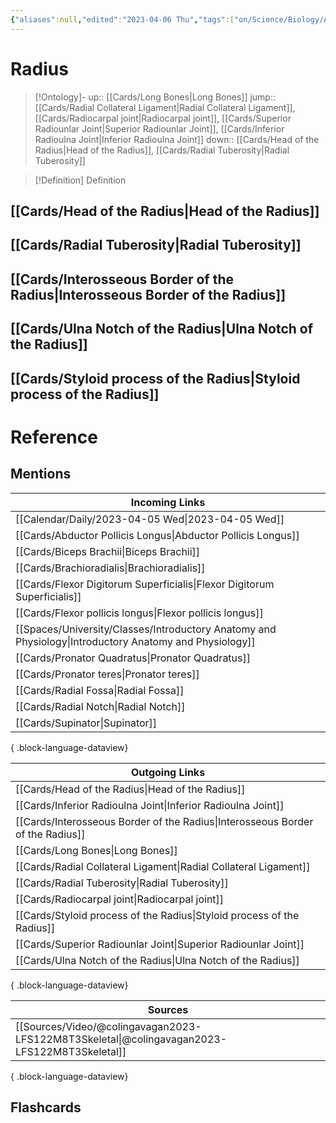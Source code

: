 ```yaml
---
{"aliases":null,"edited":"2023-04-06 Thu","tags":["on/Science/Biology/Anatomy","Uni/OMT1","Uni/LFS122","flashcards/LFS122"],"date created":"2023-04-05 Wed","dg-publish":true,"permalink":"/cards/radius/","dgPassFrontmatter":true}
---
```


# Radius

> [!Ontology]-
> up:: [[Cards/Long Bones\|Long Bones]]
> jump:: [[Cards/Radial Collateral Ligament\|Radial Collateral Ligament]], [[Cards/Radiocarpal joint\|Radiocarpal joint]], [[Cards/Superior Radiounlar Joint\|Superior Radiounlar Joint]], [[Cards/Inferior Radioulna Joint\|Inferior Radioulna Joint]]
> down:: [[Cards/Head of the Radius\|Head of the Radius]], [[Cards/Radial Tuberosity\|Radial Tuberosity]]

> [!Definition] Definition

## [[Cards/Head of the Radius\|Head of the Radius]]

## [[Cards/Radial Tuberosity\|Radial Tuberosity]]

## [[Cards/Interosseous Border of the Radius\|Interosseous Border of the Radius]]

## [[Cards/Ulna Notch of the Radius\|Ulna Notch of the Radius]]

## [[Cards/Styloid process of the Radius\|Styloid process of the Radius]]

# Reference

## Mentions

| Incoming Links                                                                                            |
| --------------------------------------------------------------------------------------------------------- |
| [[Calendar/Daily/2023-04-05 Wed\|2023-04-05 Wed]]                                                      |
| [[Cards/Abductor Pollicis Longus\|Abductor Pollicis Longus]]                                           |
| [[Cards/Biceps Brachii\|Biceps Brachii]]                                                               |
| [[Cards/Brachioradialis\|Brachioradialis]]                                                             |
| [[Cards/Flexor Digitorum Superficialis\|Flexor Digitorum Superficialis]]                               |
| [[Cards/Flexor pollicis longus\|Flexor pollicis longus]]                                               |
| [[Spaces/University/Classes/Introductory Anatomy and Physiology\|Introductory Anatomy and Physiology]] |
| [[Cards/Pronator Quadratus\|Pronator Quadratus]]                                                       |
| [[Cards/Pronator teres\|Pronator teres]]                                                               |
| [[Cards/Radial Fossa\|Radial Fossa]]                                                                   |
| [[Cards/Radial Notch\|Radial Notch]]                                                                   |
| [[Cards/Supinator\|Supinator]]                                                                         |

{ .block-language-dataview}

| Outgoing Links                                                                    |
| --------------------------------------------------------------------------------- |
| [[Cards/Head of the Radius\|Head of the Radius]]                               |
| [[Cards/Inferior Radioulna Joint\|Inferior Radioulna Joint]]                   |
| [[Cards/Interosseous Border of the Radius\|Interosseous Border of the Radius]] |
| [[Cards/Long Bones\|Long Bones]]                                               |
| [[Cards/Radial Collateral Ligament\|Radial Collateral Ligament]]               |
| [[Cards/Radial Tuberosity\|Radial Tuberosity]]                                 |
| [[Cards/Radiocarpal joint\|Radiocarpal joint]]                                 |
| [[Cards/Styloid process of the Radius\|Styloid process of the Radius]]         |
| [[Cards/Superior Radiounlar Joint\|Superior Radiounlar Joint]]                 |
| [[Cards/Ulna Notch of the Radius\|Ulna Notch of the Radius]]                   |

{ .block-language-dataview}

| Sources                                                                                         |
| ----------------------------------------------------------------------------------------------- |
| [[Sources/Video/@colingavagan2023-LFS122M8T3Skeletal\|@colingavagan2023-LFS122M8T3Skeletal]] |

{ .block-language-dataview}

## Flashcards